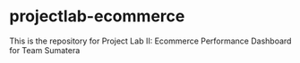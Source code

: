 # projectlab-ecommerce
This is the repository for Project Lab II: Ecommerce Performance Dashboard for Team Sumatera
